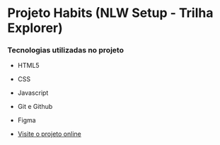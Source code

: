 # Projeto Habits (NLW Setup - Trilha Explorer)

### Tecnologias utilizadas no projeto

- HTML5
- CSS
- Javascript
- Git e Github
- Figma

- [Visite o projeto online](https://jcarloslb.github.io/nlw-setup)
